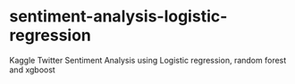 # sentiment-analysis-logistic-regression
Kaggle Twitter Sentiment Analysis using Logistic regression, random forest and xgboost
